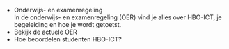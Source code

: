 * Onderwijs- en examenregeling  
In de onderwijs- en examenregeling (OER) vind je alles over HBO-ICT, je
begeleiding en hoe je wordt getoetst.  
* Bekijk de actuele OER  
* Hoe beoordelen studenten HBO-ICT?